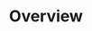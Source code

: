 ---
title: 'Overview'
description: 'The rekor overview'
position: 1
category: 'Fulcio'
version: 1.4
fullscreen: true
menuTitle: 'Overview'
features:
  - Feature 1
  - Feature 2
  - Feature 3
---